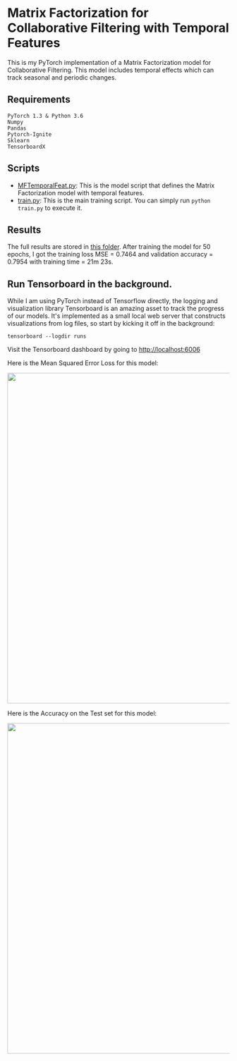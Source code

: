 # Matrix Factorization for Collaborative Filtering with Temporal Features

This is my PyTorch implementation of a Matrix Factorization model for Collaborative Filtering. This model includes temporal effects which can track seasonal and periodic changes.

## Requirements
```
PyTorch 1.3 & Python 3.6
Numpy
Pandas
Pytorch-Ignite
Sklearn
TensorboardX
```

## Scripts
* [MFTemporalFeat.py](https://github.com/khanhnamle1994/transfer-rec/blob/master/Matrix-Factorization-Experiments/MF-Temporal-Features/MFTemporalFeat.py): This is the model script that defines the Matrix Factorization model with temporal features.
* [train.py](https://github.com/khanhnamle1994/transfer-rec/blob/master/Matrix-Factorization-Experiments/MF-Temporal-Features/train.py): This is the main training script. You can simply run `python train.py` to execute it.

## Results
The full results are stored in [this folder](https://github.com/khanhnamle1994/transfer-rec/tree/master/Matrix-Factorization-Experiments/MF-Temporal-Features/results). After training the model for 50 epochs, I got the training loss MSE = 0.7464 and validation accuracy = 0.7954 with training time = 21m 23s.

## Run Tensorboard in the background.
While I am using PyTorch instead of Tensorflow directly, the logging and visualization library Tensorboard is an amazing asset to track the progress of our models. It's implemented as a small local web server that constructs visualizations from log files, so start by kicking it off in the background:

```
tensorboard --logdir runs
```

Visit the Tensorboard dashboard by going to [http://localhost:6006](http://localhost:6006)

Here is the Mean Squared Error Loss for this model:

<img src="https://github.com/khanhnamle1994/transfer-rec/blob/master/Matrix-Factorization-Experiments/MF-Temporal-Features/loss_mse.svg" width="750" />

Here is the Accuracy on the Test set for this model:

<img src="https://github.com/khanhnamle1994/transfer-rec/blob/master/Matrix-Factorization-Experiments/MF-Temporal-Features/valid_avg_accuracy.svg" width="750" />
